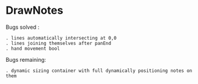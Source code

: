 # DrawNotes

Bugs solved :
```
. lines automatically intersecting at 0,0
. lines joining themselves after panEnd
. hand movement bool
```

Bugs remaining:
```
. dynamic sizing container with full dynamically positioning notes on them
```
